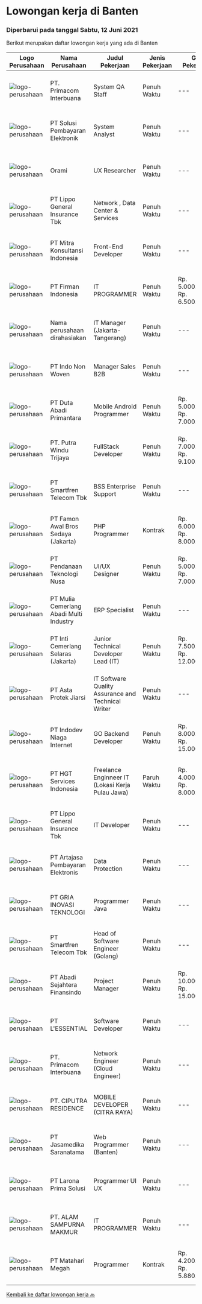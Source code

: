 
  # Lowongan kerja di Banten

  ### Diperbarui pada tanggal Sabtu, 12 Juni 2021

  Berikut merupakan daftar lowongan kerja yang ada di Banten

  |Logo Perusahaan | Nama Perusahaan | Judul Pekerjaan | Jenis Pekerjaan | Gaji Pekerjaan | Lokasi | Deskripsi | Tanggal diunggah | Pranala |
  | -------------- | --------------- | --------------- | --------- | --------- | -------------- | ------- | ----------- | ----------- |
  |![logo-perusahaan](https://image-service-cdn.seek.com.au/0962bebcc73085628db47370145df1013da6fb63/ee4dce1061f3f616224767ad58cb2fc751b8d2dc)|PT. Primacom Interbuana|System QA Staff|Penuh Waktu|---|Tangerang|Kualifikasi: Usia Maksimal 30 Tahun Pendidikan S1 dari Jurusan Teknik Informatika/Sistem Informasi, IPK Minimal 2.80 Memiliki Pengalaman sebagai...|Jumat, 11 Juni 2021|https://www.jobstreet.co.id/id/job/system-qa-staff-3553697?token=0~4bedab1e-008c-4bbf-88a1-c484eabf157c&sectionRank=1&jobId=jobstreet-id-job-3553697|
|![logo-perusahaan](https://image-service-cdn.seek.com.au/0401c56e928487d2f29123172ea6acb5d2a335c6/ee4dce1061f3f616224767ad58cb2fc751b8d2dc)|PT Solusi Pembayaran Elektronik|System Analyst|Penuh Waktu|---|Tangerang|Deskripsi Pekerjaan: Terlibat dalam proses SDLC suatu projek / product dan membuat dokumen TSD (Technical Spesification Document) pada aplikasi baru...|Jumat, 11 Juni 2021|https://www.jobstreet.co.id/id/job/system-analyst-3545193?token=0~4bedab1e-008c-4bbf-88a1-c484eabf157c&sectionRank=2&jobId=jobstreet-id-job-3545193|
|![logo-perusahaan](https://image-service-cdn.seek.com.au/5665bd4fde839b0909a79c4061baca3eb4f22607/ee4dce1061f3f616224767ad58cb2fc751b8d2dc)|Orami|UX Researcher|Penuh Waktu|---|Tangerang|Job Description: Work with the product managers, designers, engineers, and data scientists to conduct user research. Craft collaborative research...|Jumat, 11 Juni 2021|https://www.jobstreet.co.id/id/job/ux-researcher-3544806?token=0~4bedab1e-008c-4bbf-88a1-c484eabf157c&sectionRank=3&jobId=jobstreet-id-job-3544806|
|![logo-perusahaan](https://image-service-cdn.seek.com.au/c328ab6841348541901fb1f5f985d49e130c628c/ee4dce1061f3f616224767ad58cb2fc751b8d2dc)|PT Lippo General Insurance Tbk|Network , Data Center & Services|Penuh Waktu|---|Banten|Deskripsi pekerjaan: Menginstall, konfigurasi dan support jaringan sesuai kebutuhanBertanggung jawab untuk administrasi sistem termasuk jaringan...|Kamis, 10 Juni 2021|https://www.jobstreet.co.id/id/job/network-data-center-services-3553357?token=0~4bedab1e-008c-4bbf-88a1-c484eabf157c&sectionRank=4&jobId=jobstreet-id-job-3553357|
|![logo-perusahaan](https://image-service-cdn.seek.com.au/d7f77a595dc57245fa009bf42703eec117b0e646/ee4dce1061f3f616224767ad58cb2fc751b8d2dc)|PT Mitra Konsultansi Indonesia|Front-End Developer|Penuh Waktu|---|Tangerang|Kualifikasi : Berpengalaman menggunakan Flutter Berpengalaman menggunakan Firebase Cepat dalam mengimplementasikan third party libraries dan APIs...|Jumat, 11 Juni 2021|https://www.jobstreet.co.id/id/job/front-end-developer-3554670?token=0~4bedab1e-008c-4bbf-88a1-c484eabf157c&sectionRank=5&jobId=jobstreet-id-job-3554670|
|![logo-perusahaan](https://image-service-cdn.seek.com.au/08b10405cfbe3806f5fcdcf613c0b2aaf78396d1/ee4dce1061f3f616224767ad58cb2fc751b8d2dc)|PT Firman Indonesia|IT PROGRAMMER|Penuh Waktu|Rp. 5.000.000-Rp. 6.500.000|Tangerang|Pendidikan minimal D3 Teknologi Informasi Menguasai Web Programming,VB.Net, PHP, java script, Web Developer, Aplikasi Android dan Aplikasi IOS Fresh...|Jumat, 11 Juni 2021|https://www.jobstreet.co.id/id/job/it-programmer-3554607?token=0~4bedab1e-008c-4bbf-88a1-c484eabf157c&sectionRank=6&jobId=jobstreet-id-job-3554607|
|![logo-perusahaan](https://us.123rf.com/450wm/pavelstasevich/pavelstasevich1811/pavelstasevich181101027/112815900-stock-vector-no-image-available-icon-flat-vector.jpg?ver=6)|Nama perusahaan dirahasiakan|IT Manager (Jakarta- Tangerang)|Penuh Waktu|---|Tangerang|Usia maksimal 40 tahun Pendidikan minimal S1 Teknik Informatika/Sistem Informasi Berpengalaman minimal 5 tahun sebagai Manager IT Memahami Software...|Kamis, 10 Juni 2021|https://www.jobstreet.co.id/id/job/it-manager-jakarta-tangerang-3553524?token=0~4bedab1e-008c-4bbf-88a1-c484eabf157c&sectionRank=7&jobId=jobstreet-id-job-3553524|
|![logo-perusahaan](https://image-service-cdn.seek.com.au/e3adb0d91c06d8da923d6249a3204782c433ff55/ee4dce1061f3f616224767ad58cb2fc751b8d2dc)|PT Indo Non Woven|Manager Sales B2B|Penuh Waktu|---|Tangerang|RESPONSIBILITIES Build and Maintaince good relationship with existing account and able for new account Optimize sales target by negotiation with...|Kamis, 10 Juni 2021|https://www.jobstreet.co.id/id/job/manager-sales-b2b-3553373?token=0~4bedab1e-008c-4bbf-88a1-c484eabf157c&sectionRank=8&jobId=jobstreet-id-job-3553373|
|![logo-perusahaan](https://image-service-cdn.seek.com.au/a99770af25aec9f8652ddebf0826fe2fb0e7ccd9/ee4dce1061f3f616224767ad58cb2fc751b8d2dc)|PT Duta Abadi Primantara|Mobile Android Programmer|Penuh Waktu|Rp. 5.000.000-Rp. 7.000.000|Tangerang|JOB DESCRIPTION : Evaluate existing applications to reprogram, update and add new features Understand client requirements and how they translate in...|Kamis, 10 Juni 2021|https://www.jobstreet.co.id/id/job/mobile-android-programmer-3553180?token=0~4bedab1e-008c-4bbf-88a1-c484eabf157c&sectionRank=9&jobId=jobstreet-id-job-3553180|
|![logo-perusahaan](https://image-service-cdn.seek.com.au/9058d1a134969a0b75e9d1f62d609f299d3c1610/ee4dce1061f3f616224767ad58cb2fc751b8d2dc)|PT. Putra Windu Trijaya|FullStack Developer|Penuh Waktu|Rp. 7.000.000-Rp. 9.100.000|Tangerang|Kandidat harus memiliki setidaknya Gelar Sarjana di Teknik (Komputer/Telekomunikasi) atau setara. Setidaknya memiliki 3 tahun pengalaman dalam bidang...|Jumat, 11 Juni 2021|https://www.jobstreet.co.id/id/job/fullstack-developer-3539291?token=0~4bedab1e-008c-4bbf-88a1-c484eabf157c&sectionRank=10&jobId=jobstreet-id-job-3539291|
|![logo-perusahaan](https://image-service-cdn.seek.com.au/c3269725c02398816cf1a7ef712f023c3ef90c81/ee4dce1061f3f616224767ad58cb2fc751b8d2dc)|PT Smartfren Telecom Tbk|BSS Enterprise Support|Penuh Waktu|---|Tangerang|Ensure system and service availability &amp; reliability for BSS Enterprise such as BSS, CRM, Provisioning, Mediation and Mobile Apps for enterprise...|Rabu, 09 Juni 2021|https://www.jobstreet.co.id/id/job/bss-enterprise-support-3552144?token=0~4bedab1e-008c-4bbf-88a1-c484eabf157c&sectionRank=11&jobId=jobstreet-id-job-3552144|
|![logo-perusahaan](https://image-service-cdn.seek.com.au/134dcc96976dcd567865125fffedb46f8d524159/ee4dce1061f3f616224767ad58cb2fc751b8d2dc)|PT Famon Awal Bros Sedaya (Jakarta)|PHP Programmer|Kontrak|Rp. 6.000.000-Rp. 8.000.000|Tangerang|Responsibilities: Working as a team for several tasks such as: developing, testing, implementing and maintaining the hospital's Information Systems...|Kamis, 10 Juni 2021|https://www.jobstreet.co.id/id/job/php-programmer-3552661?token=0~4bedab1e-008c-4bbf-88a1-c484eabf157c&sectionRank=12&jobId=jobstreet-id-job-3552661|
|![logo-perusahaan](https://image-service-cdn.seek.com.au/1eb1b2baa56f434821317dba8fa11559dd24a18c/ee4dce1061f3f616224767ad58cb2fc751b8d2dc)|PT Pendanaan Teknologi Nusa|UI/UX Designer|Penuh Waktu|Rp. 5.000.000-Rp. 7.000.000|Tangerang|Job Descriptions: Gather and evaluate user requirements in collaboration with product managers and engineers Illustrate design ideas using...|Jumat, 11 Juni 2021|https://www.jobstreet.co.id/id/job/ui-ux-designer-3554145?token=0~4bedab1e-008c-4bbf-88a1-c484eabf157c&sectionRank=13&jobId=jobstreet-id-job-3554145|
|![logo-perusahaan](https://image-service-cdn.seek.com.au/b9c65e2b9b2fe6c4e6102dd460dd4e9c0471ac00/ee4dce1061f3f616224767ad58cb2fc751b8d2dc)|PT Mulia Cemerlang Abadi Multi Industry|ERP Specialist|Penuh Waktu|---|Tangerang|Qualification / Requirement: At least 3 year’s working experience in ERP/Sage ERP. Involve in hands on ERP module &amp; operation process. Strong...|Rabu, 09 Juni 2021|https://www.jobstreet.co.id/id/job/erp-specialist-3551241?token=0~4bedab1e-008c-4bbf-88a1-c484eabf157c&sectionRank=14&jobId=jobstreet-id-job-3551241|
|![logo-perusahaan](https://image-service-cdn.seek.com.au/66fa9c15656970990cc3f2f5e217cbcb6b463bbb/ee4dce1061f3f616224767ad58cb2fc751b8d2dc)|PT Inti Cemerlang Selaras (Jakarta)|Junior Technical Developer Lead (IT)|Penuh Waktu|Rp. 7.500.000-Rp. 12.000.000|Tangerang|Responsibilities: Line management and personal development of a team of highly skilled developers Managing the delivery of multiple complex...|Jumat, 11 Juni 2021|https://www.jobstreet.co.id/id/job/junior-technical-developer-lead-it-3553663?token=0~4bedab1e-008c-4bbf-88a1-c484eabf157c&sectionRank=15&jobId=jobstreet-id-job-3553663|
|![logo-perusahaan](https://image-service-cdn.seek.com.au/b4ffbd4cdd266f2bc900413d287cb949ce5a0ce4/ee4dce1061f3f616224767ad58cb2fc751b8d2dc)|PT Asta Protek Jiarsi|IT Software Quality Assurance and Technical Writer|Penuh Waktu|---|Tangerang|Responsibilities: Writing, reviewing, and revising Quality Control documents, including but not limited to protocols, method validations, method...|Rabu, 09 Juni 2021|https://www.jobstreet.co.id/id/job/it-software-quality-assurance-and-technical-writer-3552234?token=0~4bedab1e-008c-4bbf-88a1-c484eabf157c&sectionRank=16&jobId=jobstreet-id-job-3552234|
|![logo-perusahaan](https://image-service-cdn.seek.com.au/0fb4dd7a4e851a8c110f4f9244ae1d3ffdba0771/ee4dce1061f3f616224767ad58cb2fc751b8d2dc)|PT Indodev Niaga Internet|GO Backend Developer|Penuh Waktu|Rp. 8.000.000-Rp. 15.000.000|Tangerang|2+ years of working experience with Golang; Experience with cloud services; Ability to write clean and easily maintained code. Job Description : Your...|Jumat, 11 Juni 2021|https://www.jobstreet.co.id/id/job/go-backend-developer-3540196?token=0~4bedab1e-008c-4bbf-88a1-c484eabf157c&sectionRank=17&jobId=jobstreet-id-job-3540196|
|![logo-perusahaan](https://image-service-cdn.seek.com.au/772ed3a5c6c0da4b2a348dbfafd455329a8e18e7/ee4dce1061f3f616224767ad58cb2fc751b8d2dc)|PT HGT Services Indonesia|Freelance Enginneer IT (Lokasi Kerja Pulau Jawa)|Paruh Waktu|Rp. 4.000.000-Rp. 8.000.000|Banten|Maximum age 30 years old Fresh graduate are welcome to apply Candidate must possess at least Bachelor's Degree, Master's Degree/Post Graduate Degree...|Kamis, 10 Juni 2021|https://www.jobstreet.co.id/id/job/freelance-enginneer-it-lokasi-kerja-pulau-jawa-3553088?token=0~4bedab1e-008c-4bbf-88a1-c484eabf157c&sectionRank=18&jobId=jobstreet-id-job-3553088|
|![logo-perusahaan](https://image-service-cdn.seek.com.au/c328ab6841348541901fb1f5f985d49e130c628c/ee4dce1061f3f616224767ad58cb2fc751b8d2dc)|PT Lippo General Insurance Tbk|IT Developer|Penuh Waktu|---|Banten|Deskripsi pekerjaan: Membuat kode program, debug program dan memastikan program aplikasi berjalan sesuai dengan rancangan yang telah dibuat...|Kamis, 10 Juni 2021|https://www.jobstreet.co.id/id/job/it-developer-3553375?token=0~4bedab1e-008c-4bbf-88a1-c484eabf157c&sectionRank=19&jobId=jobstreet-id-job-3553375|
|![logo-perusahaan](https://image-service-cdn.seek.com.au/55aded1287383eeeb6207d2664b4836add413aaf/ee4dce1061f3f616224767ad58cb2fc751b8d2dc)|PT Artajasa Pembayaran Elektronis|Data Protection|Penuh Waktu|---|Tangerang|Job Description : Program pelindungan data pribadi Kualifikasi : Maksimal 35 tahun S1 Jurusan Teknik Informatika / Komputer Min. 3 -5 tahun di bidang...|Selasa, 08 Juni 2021|https://www.jobstreet.co.id/id/job/data-protection-3550982?token=0~4bedab1e-008c-4bbf-88a1-c484eabf157c&sectionRank=20&jobId=jobstreet-id-job-3550982|
|![logo-perusahaan](https://image-service-cdn.seek.com.au/452cc757f6411b1eba57513abfc33733b90424a8/ee4dce1061f3f616224767ad58cb2fc751b8d2dc)|PT GRIA INOVASI TEKNOLOGI|Programmer Java|Penuh Waktu|---|Banten|Persyaratan pekerjaan: Menguasai Java Spring Framework, VueJs, DHTML, JavaScript, JQuery, AngularJs, NodeJs, ReactJs Berpengalaman dengan REST API /...|Rabu, 09 Juni 2021|https://www.jobstreet.co.id/id/job/programmer-java-3551363?token=0~4bedab1e-008c-4bbf-88a1-c484eabf157c&sectionRank=21&jobId=jobstreet-id-job-3551363|
|![logo-perusahaan](https://image-service-cdn.seek.com.au/c3269725c02398816cf1a7ef712f023c3ef90c81/ee4dce1061f3f616224767ad58cb2fc751b8d2dc)|PT Smartfren Telecom Tbk|Head of Software Engineer (Golang)|Penuh Waktu|---|Tangerang|Lead, manage, and grow engineering team(s) Responsible for LLD from HLD Work together to build features, to maintain, improve, and clean the code...|Jumat, 11 Juni 2021|https://www.jobstreet.co.id/id/job/head-of-software-engineer-golang-3539790?token=0~4bedab1e-008c-4bbf-88a1-c484eabf157c&sectionRank=22&jobId=jobstreet-id-job-3539790|
|![logo-perusahaan](https://image-service-cdn.seek.com.au/7e39b8be0614d015e9f4138ea6f31b68fe5f665b/ee4dce1061f3f616224767ad58cb2fc751b8d2dc)|PT Abadi Sejahtera Finansindo|Project Manager|Penuh Waktu|Rp. 10.000.000-Rp. 15.000.000|Tangerang|Requirement : Proven working experience in project management Experience to handle IT large project Excellent client-facing and internal communication...|Rabu, 09 Juni 2021|https://www.jobstreet.co.id/id/job/project-manager-3552107?token=0~4bedab1e-008c-4bbf-88a1-c484eabf157c&sectionRank=23&jobId=jobstreet-id-job-3552107|
|![logo-perusahaan](https://image-service-cdn.seek.com.au/852058c6d899c1dfd9fbb8cd0394dd44a2a76a09/ee4dce1061f3f616224767ad58cb2fc751b8d2dc)|PT L'ESSENTIAL|Software Developer|Penuh Waktu|---|Tangerang|Job Descriptions : Membuat aplikasi internal berbasis web sesuai kebutuhan Memelihara aplikasi internal yang sudah ada Develop &amp; Maintenance...|Rabu, 09 Juni 2021|https://www.jobstreet.co.id/id/job/software-developer-3542927?token=0~4bedab1e-008c-4bbf-88a1-c484eabf157c&sectionRank=24&jobId=jobstreet-id-job-3542927|
|![logo-perusahaan](https://image-service-cdn.seek.com.au/0962bebcc73085628db47370145df1013da6fb63/ee4dce1061f3f616224767ad58cb2fc751b8d2dc)|PT. Primacom Interbuana|Network Engineer (Cloud Engineer)|Penuh Waktu|---|Banten|Persyaratan: Usia Maksimal 30 Tahun Pendidikan S1, Teknik Elektro / Teknik Telekomunikasi / Teknik Informatika / Sistem Informasi / Teknik Komputer,...|Rabu, 09 Juni 2021|https://www.jobstreet.co.id/id/job/network-engineer-cloud-engineer-3551687?token=0~4bedab1e-008c-4bbf-88a1-c484eabf157c&sectionRank=25&jobId=jobstreet-id-job-3551687|
|![logo-perusahaan](https://image-service-cdn.seek.com.au/95998f55b76220edc17afc4a0e094f1608bebb54/ee4dce1061f3f616224767ad58cb2fc751b8d2dc)|PT. CIPUTRA RESIDENCE|MOBILE DEVELOPER (CITRA RAYA)|Penuh Waktu|---|Banten|Education : S1/D3/Profesional degree in computer science/IT/EquivalentExperience : 2-3 years of experience in building mobile apss.Special Skill :...|Jumat, 11 Juni 2021|https://www.jobstreet.co.id/id/job/mobile-developer-citra-raya-3554240?token=0~4bedab1e-008c-4bbf-88a1-c484eabf157c&sectionRank=26&jobId=jobstreet-id-job-3554240|
|![logo-perusahaan](https://image-service-cdn.seek.com.au/7cdc071d90abd96b4cf7706a1694f0662aa509a1/ee4dce1061f3f616224767ad58cb2fc751b8d2dc)|PT Jasamedika Saranatama|Web Programmer (Banten)|Penuh Waktu|---|Serang|Job Description :  Developing our Product (Software Application/ Web Apps) in Health Care Industry such as Hospital Management Information System...|Kamis, 10 Juni 2021|https://www.jobstreet.co.id/id/job/web-programmer-banten-3552504?token=0~4bedab1e-008c-4bbf-88a1-c484eabf157c&sectionRank=27&jobId=jobstreet-id-job-3552504|
|![logo-perusahaan](https://image-service-cdn.seek.com.au/6fac87035d30b6dcd4649d88fe3256571b4404dd/ee4dce1061f3f616224767ad58cb2fc751b8d2dc)|PT Larona Prima Solusi|Programmer UI UX|Penuh Waktu|---|Tangerang|Tanggung Jawab pekerjaan: Linux administration Backup database yg diperlukan client UI/UX untuk mempercantik manual UI/UX untuk kebutuhan laporan...|Kamis, 10 Juni 2021|https://www.jobstreet.co.id/id/job/programmer-ui-ux-3552473?token=0~4bedab1e-008c-4bbf-88a1-c484eabf157c&sectionRank=28&jobId=jobstreet-id-job-3552473|
|![logo-perusahaan](https://image-service-cdn.seek.com.au/7c1c03b3c15e3f481d9ae45cc844bcf0059a0727/ee4dce1061f3f616224767ad58cb2fc751b8d2dc)|PT. ALAM SAMPURNA MAKMUR|IT PROGRAMMER|Penuh Waktu|---|Tangerang|SOFTWARE DEVELOPERKUALIFIKASI UMUM :1. Maksimal 35 tahun2. Berpikir logis, kritis dan inovatif3. Fresh graduated welcome4. Ditempatkan di area...|Selasa, 08 Juni 2021|https://www.jobstreet.co.id/id/job/it-programmer-3542100?token=0~4bedab1e-008c-4bbf-88a1-c484eabf157c&sectionRank=29&jobId=jobstreet-id-job-3542100|
|![logo-perusahaan](https://image-service-cdn.seek.com.au/a6fc823f1d22d1be86ce1a3e01383e942ec9a668/ee4dce1061f3f616224767ad58cb2fc751b8d2dc)|PT Matahari Megah|Programmer|Kontrak|Rp. 4.200.000-Rp. 5.880.000|Banten|Di Butuhkan Staff Programmer MesinPersyaratan : STM/SMK / D3 / S1 Mechatronic / Electronic Enggineer Menguasai PLC &amp; Automation (wajib) Mahir...|Jumat, 11 Juni 2021|https://www.jobstreet.co.id/id/job/programmer-3554508?token=0~4bedab1e-008c-4bbf-88a1-c484eabf157c&sectionRank=30&jobId=jobstreet-id-job-3554508|


  [Kembali ke daftar lowongan kerja 🔙](../README.md#daftar-lowongan-kerja)
  